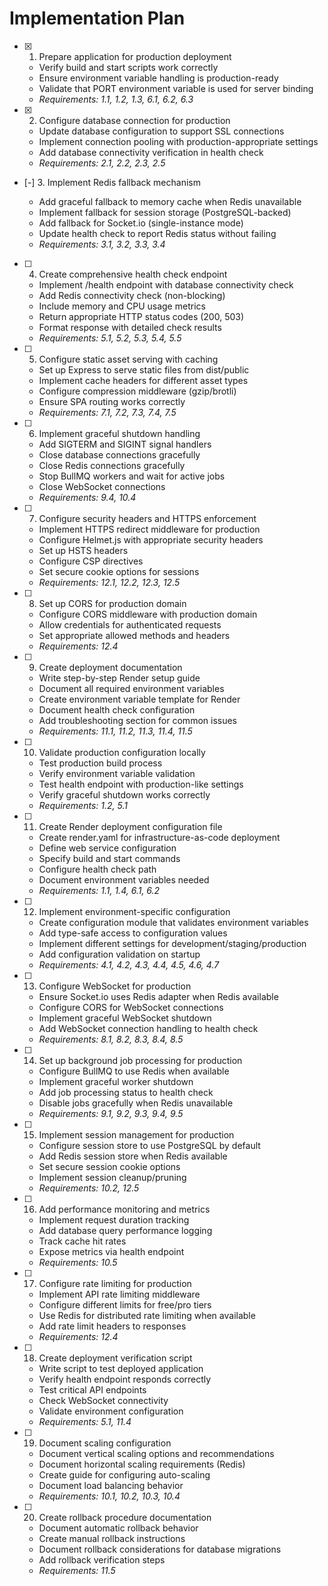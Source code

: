 # Implementation Plan

- [x] 1. Prepare application for production deployment





  - Verify build and start scripts work correctly
  - Ensure environment variable handling is production-ready
  - Validate that PORT environment variable is used for server binding
  - _Requirements: 1.1, 1.2, 1.3, 6.1, 6.2, 6.3_

- [x] 2. Configure database connection for production





  - Update database configuration to support SSL connections
  - Implement connection pooling with production-appropriate settings
  - Add database connectivity verification in health check
  - _Requirements: 2.1, 2.2, 2.3, 2.5_

- [-] 3. Implement Redis fallback mechanism



  - Add graceful fallback to memory cache when Redis unavailable
  - Implement fallback for session storage (PostgreSQL-backed)
  - Add fallback for Socket.io (single-instance mode)
  - Update health check to report Redis status without failing
  - _Requirements: 3.1, 3.2, 3.3, 3.4_

- [ ] 4. Create comprehensive health check endpoint

  - Implement /health endpoint with database connectivity check
  - Add Redis connectivity check (non-blocking)
  - Include memory and CPU usage metrics
  - Return appropriate HTTP status codes (200, 503)
  - Format response with detailed check results
  - _Requirements: 5.1, 5.2, 5.3, 5.4, 5.5_

- [ ] 5. Configure static asset serving with caching
  - Set up Express to serve static files from dist/public
  - Implement cache headers for different asset types
  - Configure compression middleware (gzip/brotli)
  - Ensure SPA routing works correctly
  - _Requirements: 7.1, 7.2, 7.3, 7.4, 7.5_

- [ ] 6. Implement graceful shutdown handling
  - Add SIGTERM and SIGINT signal handlers
  - Close database connections gracefully
  - Close Redis connections gracefully
  - Stop BullMQ workers and wait for active jobs
  - Close WebSocket connections
  - _Requirements: 9.4, 10.4_

- [ ] 7. Configure security headers and HTTPS enforcement
  - Implement HTTPS redirect middleware for production
  - Configure Helmet.js with appropriate security headers
  - Set up HSTS headers
  - Configure CSP directives
  - Set secure cookie options for sessions
  - _Requirements: 12.1, 12.2, 12.3, 12.5_

- [ ] 8. Set up CORS for production domain
  - Configure CORS middleware with production domain
  - Allow credentials for authenticated requests
  - Set appropriate allowed methods and headers
  - _Requirements: 12.4_

- [ ] 9. Create deployment documentation
  - Write step-by-step Render setup guide
  - Document all required environment variables
  - Create environment variable template for Render
  - Document health check configuration
  - Add troubleshooting section for common issues
  - _Requirements: 11.1, 11.2, 11.3, 11.4, 11.5_

- [ ] 10. Validate production configuration locally
  - Test production build process
  - Verify environment variable validation
  - Test health endpoint with production-like settings
  - Verify graceful shutdown works correctly
  - _Requirements: 1.2, 5.1_

- [ ] 11. Create Render deployment configuration file
  - Create render.yaml for infrastructure-as-code deployment
  - Define web service configuration
  - Specify build and start commands
  - Configure health check path
  - Document environment variables needed
  - _Requirements: 1.1, 1.4, 6.1, 6.2_

- [ ] 12. Implement environment-specific configuration
  - Create configuration module that validates environment variables
  - Add type-safe access to configuration values
  - Implement different settings for development/staging/production
  - Add configuration validation on startup
  - _Requirements: 4.1, 4.2, 4.3, 4.4, 4.5, 4.6, 4.7_

- [ ] 13. Configure WebSocket for production
  - Ensure Socket.io uses Redis adapter when Redis available
  - Configure CORS for WebSocket connections
  - Implement graceful WebSocket shutdown
  - Add WebSocket connection handling to health check
  - _Requirements: 8.1, 8.2, 8.3, 8.4, 8.5_

- [ ] 14. Set up background job processing for production
  - Configure BullMQ to use Redis when available
  - Implement graceful worker shutdown
  - Add job processing status to health check
  - Disable jobs gracefully when Redis unavailable
  - _Requirements: 9.1, 9.2, 9.3, 9.4, 9.5_

- [ ] 15. Implement session management for production
  - Configure session store to use PostgreSQL by default
  - Add Redis session store when Redis available
  - Set secure session cookie options
  - Implement session cleanup/pruning
  - _Requirements: 10.2, 12.5_

- [ ] 16. Add performance monitoring and metrics
  - Implement request duration tracking
  - Add database query performance logging
  - Track cache hit rates
  - Expose metrics via health endpoint
  - _Requirements: 10.5_

- [ ] 17. Configure rate limiting for production
  - Implement API rate limiting middleware
  - Configure different limits for free/pro tiers
  - Use Redis for distributed rate limiting when available
  - Add rate limit headers to responses
  - _Requirements: 12.4_

- [ ] 18. Create deployment verification script
  - Write script to test deployed application
  - Verify health endpoint responds correctly
  - Test critical API endpoints
  - Check WebSocket connectivity
  - Validate environment configuration
  - _Requirements: 5.1, 11.4_

- [ ] 19. Document scaling configuration
  - Document vertical scaling options and recommendations
  - Document horizontal scaling requirements (Redis)
  - Create guide for configuring auto-scaling
  - Document load balancing behavior
  - _Requirements: 10.1, 10.2, 10.3, 10.4_

- [ ] 20. Create rollback procedure documentation
  - Document automatic rollback behavior
  - Create manual rollback instructions
  - Document rollback considerations for database migrations
  - Add rollback verification steps
  - _Requirements: 11.5_
